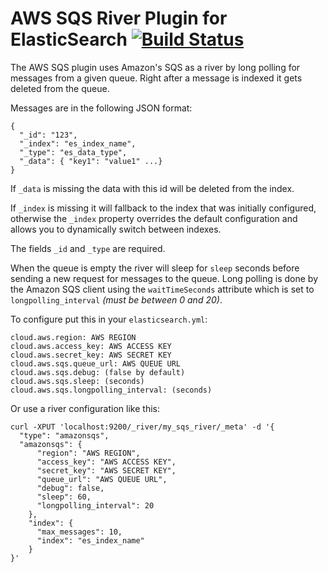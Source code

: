 AWS SQS River Plugin for ElasticSearch [![Build Status](https://travis-ci.org/albogdano/elasticsearch-river-amazonsqs.png?branch=master)](https://travis-ci.org/albogdano/elasticsearch-river-amazonsqs)
==================================

The AWS SQS plugin uses Amazon's SQS as a river by long polling for messages from a given queue. Right after a message is indexed it gets deleted from the queue.

Messages are in the following JSON format:

    {
      "_id": "123",
      "_index": "es_index_name",
      "_type": "es_data_type",
      "_data": { "key1": "value1" ...}
    }

If `_data` is missing the data with this id will be deleted from the index.

If `_index` is missing it will fallback to the index that was initially configured, otherwise the `_index` property overrides the default configuration and allows you to dynamically switch between indexes.

The fields `_id` and `_type` are required.

When the queue is empty the river will sleep for `sleep` seconds before sending a new request for messages to the queue.
Long polling is done by the Amazon SQS client using the `waitTimeSeconds` attribute which is set to `longpolling_interval` _(must be between 0 and 20)_.

To configure put this in your `elasticsearch.yml`:

    cloud.aws.region: AWS REGION
    cloud.aws.access_key: AWS ACCESS KEY
    cloud.aws.secret_key: AWS SECRET KEY
    cloud.aws.sqs.queue_url: AWS QUEUE URL
    cloud.aws.sqs.debug: (false by default)
    cloud.aws.sqs.sleep: (seconds)
    cloud.aws.sqs.longpolling_interval: (seconds)

Or use a river configuration like this:

    curl -XPUT 'localhost:9200/_river/my_sqs_river/_meta' -d '{
      "type": "amazonsqs",
      "amazonsqs": {
          "region": "AWS REGION",
          "access_key": "AWS ACCESS KEY",
          "secret_key": "AWS SECRET KEY",
          "queue_url": "AWS QUEUE URL",
          "debug": false,
          "sleep": 60,
          "longpolling_interval": 20
        },
        "index": {
          "max_messages": 10,
          "index": "es_index_name"
        }
    }'
